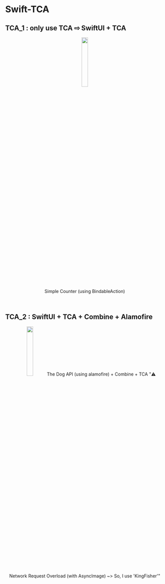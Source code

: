 # Swift-TCA

TCA_1 : only use TCA ⇨ SwiftUI + TCA
--- 

<p align="center">
  <img src="https://github.com/DinggiDing/Swift-TCA/assets/77246590/ae632776-09df-4576-a7ad-454d0b669bde" width="20%" height="20%"/>
  <center>Simple Counter (using BindableAction)</center>  
</p>

&nbsp;
&nbsp;

TCA_2 : SwiftUI + TCA + Combine + Alamofire
---

<p align="center">
  <img src="https://github.com/DinggiDing/Swift-TCA/assets/77246590/8deffaac-a375-4ba7-ad67-81871531fb91" width="20%" height="20%"/>
  The Dog API (using alamofire) + Combine + TCA
  "⚠️ Network Request Overload (with AsyncImage) ~> So, I use 'KingFisher'"
</p>
